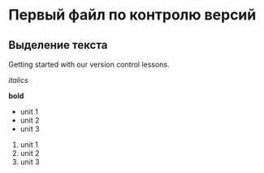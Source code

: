 # Первый файл по контролю версий

## Выделение текста

Getting started with our version control lessons.

*italics*

**bold**

* unit 1
* unit 2
* unit 3

1. unit 1
2. unit 2
3. unit 3
